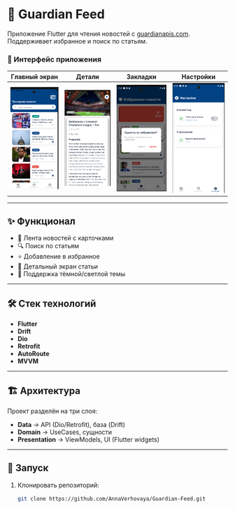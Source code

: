 # 📱 Guardian Feed

Приложение Flutter для чтения новостей с [guardianapis.com](https://open-platform.theguardian.com/).  
Поддерживает избранное и поиск по статьям.  

### 🎨 Интерфейс приложения

<div align="center">

| Главный экран | Детали | Закладки | Настройки |
|:-------------:|:------:|:--------:|:---------:|
| <img src="screenshots/home.png" width="180"> | <img src="screenshots/details.png" width="180"> | <img src="screenshots/bookmarks.png" width="180"> | <img src="screenshots/settings.png" width="180"> |


</div>

---

## ✨ Функционал
- 📄 Лента новостей с карточками  
- 🔍 Поиск по статьям  
- ⭐ Добавление в избранное  
- 📑 Детальный экран статьи  
- 🌙 Поддержка тёмной/светлой темы  

---

## 🛠️ Стек технологий
- **Flutter**  
- **Drift**  
- **Dio** 
- **Retrofit**  
- **AutoRoute** 
- **MVVM** 

---

## 🏗️ Архитектура
Проект разделён на три слоя:  
- **Data** → API (Dio/Retrofit), база (Drift)  
- **Domain** → UseCases, сущности  
- **Presentation** → ViewModels, UI (Flutter widgets)  

---

## 🚀 Запуск
1. Клонировать репозиторий:
   ```bash
   git clone https://github.com/AnnaVerhovaya/Guardian-Feed.git
